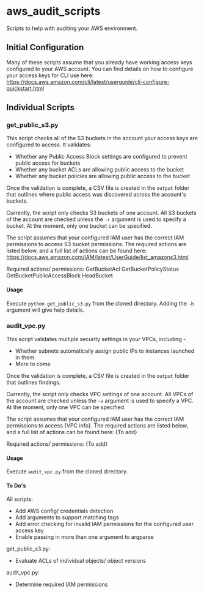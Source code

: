 # aws_audit_scripts
Scripts to help with auditing your AWS environment.

## Initial Configuration
Many of these scripts assume that you already have working access keys configured to your AWS account. You can find details on how to configure your access keys for CLI use here: https://docs.aws.amazon.com/cli/latest/userguide/cli-configure-quickstart.html

## Individual Scripts

### get_public_s3.py
This script checks all of the S3 buckets in the account your access keys are configured to access. It validates:
- Whether any Public Access Block settings are configured to prevent public access for buckets
- Whether any bucket ACLs are allowing public access to the bucket
- Whether any bucket policies are allowing public access to the bucket

Once the validation is complete, a CSV file is created in the `output` folder that outlines where public access was discovered across the account's buckets.

Currently, the script only checks S3 buckets of one account. All S3 buckets of the account are checked unless the `-r` argument is used to specify a bucket. At the moment, only one bucket can be specified.

The script assumes that your configured IAM user has the correct IAM permissions to access S3 bucket permissions. The required actions are listed below, and a full list of actions can be found here: https://docs.aws.amazon.com/IAM/latest/UserGuide/list_amazons3.html

Required actions/ permissions:
GetBucketAcl
GetBucketPolicyStatus
GetBucketPublicAccessBlock
HeadBucket

#### Usage
Execute `python get_public_s3.py` from the cloned directory. Adding the `-h` argument will give help details.

### audit_vpc.py
This script validates multiple security settings in your VPCs, including - 
- Whether subnets automatically assign public IPs to instances launched in them
- More to come

Once the validation is complete, a CSV file is created in the `output` folder that outlines findings.

Currently, the script only checks VPC settings of one account. All VPCs of the account are checked unless the `-v` argument is used to specify a VPC. At the moment, only one VPC can be specified.

The script assumes that your configured IAM user has the correct IAM permissions to access {VPC info}. The required actions are listed below, and a full list of actions can be found here: {To add}

Required actions/ permissions:
{To add}

#### Usage
Execute `audit_vpc.py` from the cloned directory. 


#### To Do's
All scripts:
- Add AWS config/ credentials detection
- Add arguments to support matching tags
- Add error checking for invalid IAM permissions for the configured user access key
- Enable passing in more than one argument to argparse

get_public_s3.py: 
- Evaluate ACLs of individual objects/ object versions

audit_vpc.py:
- Determine required IAM permissions